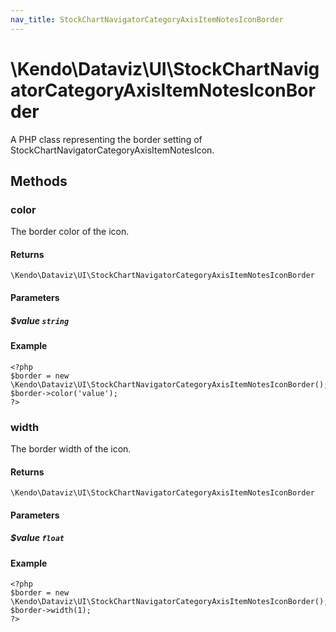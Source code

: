 ```yaml
---
nav_title: StockChartNavigatorCategoryAxisItemNotesIconBorder
---
```


# \Kendo\Dataviz\UI\StockChartNavigatorCategoryAxisItemNotesIconBorder

A PHP class representing the border setting of StockChartNavigatorCategoryAxisItemNotesIcon.


## Methods

### color
The border color of the icon.

#### Returns
`\Kendo\Dataviz\UI\StockChartNavigatorCategoryAxisItemNotesIconBorder`

#### Parameters

##### $value `string`



#### Example 
    <?php
    $border = new \Kendo\Dataviz\UI\StockChartNavigatorCategoryAxisItemNotesIconBorder();
    $border->color('value');
    ?>

### width
The border width of the icon.

#### Returns
`\Kendo\Dataviz\UI\StockChartNavigatorCategoryAxisItemNotesIconBorder`

#### Parameters

##### $value `float`



#### Example 
    <?php
    $border = new \Kendo\Dataviz\UI\StockChartNavigatorCategoryAxisItemNotesIconBorder();
    $border->width(1);
    ?>

